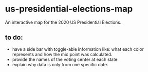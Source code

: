 # us-presidential-elections-map
An interactive map for the 2020 US Presidential Elections.
## to do:
- have a side bar with toggle-able information like: what each color represents and how the mid point was calculated.
- provide the names of the voting center at each state.
- explain why data is only from one specific date.
